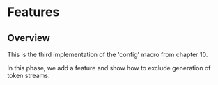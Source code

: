 # Features

## Overview

This is the third implementation of the 'config' macro from chapter 10.

In this phase, we add a feature and show how to exclude generation of token streams.
